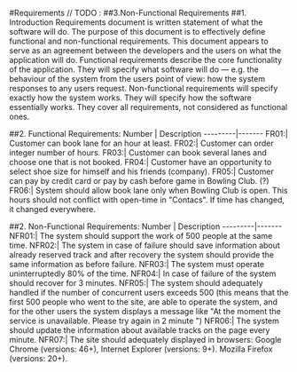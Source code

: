 #Requirements
// TODO : ##3.Non-Functional Requirements
##1. Introduction
Requirements document is written statement of what the software will do. 
The purpose of this document is to effectively define functional and non-functional requirements. This document appears to serve as an agreement between the developers and the users on what the application will do. 
Functional requirements describe the core functionality of the application. They will specify what software will do — e.g. the behaviour of the system from the users point of view: how the system responses to any users request. 
Non-functional requirements will specify exactly how the system works. They will specify how the software essentially works. They cover all requirements, not considered as functional ones.

##2. Functional Requirements:
Number | Description
---------|-------
FR01:| Customer can book lane for an hour at least.
FR02:| Customer can order integer number of hours.
FR03:| Customer can book several lanes and choose one that is not booked.
FR04:| Customer have an opportunity to select shoe size for himself and his friends (company).
FR05:| Customer can pay by credit card or pay by cash before game in Bowling Club. (?)
FR06:| System should allow book lane only when Bowling Club is open. This hours should not conflict with open-time in "Contacs". If time has changed, it changed everywhere.

##2. Non-Functional Requirements:
Number | Description
---------|-------
NFR01:| The system should support the work of 500 people at the same time.
NFR02:| The system in case of failure should save information about already reserved track and after recovery the system should provide the same information as before failure.
NFR03:| The system must operate uninterruptedly 80% of the time.
NFR04:| In case of failure of the system should recover for 3 minutes.
NFR05:| The system should adequately handled if the number of concurrent users exceeds 500 (this means that the first 500 people who went to the site, are able to operate the system, and for the other users the system displays a message like "At the moment the service is unavailable. Please try again in 2 minute ")
NFR06:| The system should update the information about available tracks on the page every minute.
NFR07:| The site should adequately displayed in browsers: Google Chrome (versions: 46+), Internet Explorer (versions: 9+). Mozilla Firefox (versions: 20+).